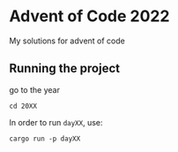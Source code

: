 # Advent of Code 2022

My solutions for advent of code

## Running the project 
go to the year
```
cd 20XX
```

In order to run `dayXX`, use:
```
cargo run -p dayXX
```
